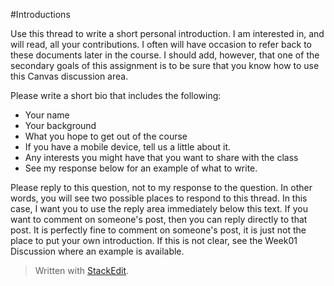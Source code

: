 #Introductions

Use this thread to write a short personal introduction. I am interested in, and will read, all your contributions. I often will have occasion to refer back to these documents later in the course. I should add, however, that one of the secondary goals of this assignment is to be sure that you know how to use this Canvas discussion area.

Please write a short bio that includes the following:

- Your name
- Your background
- What you hope to get out of the course
- If you have a mobile device, tell us a little about it.
- Any interests you might have that you want to share with the class
- See my response below for an example of what to write.

Please reply to this question, not to my response to the question. In other words, you will see two possible places to respond to this thread. In this case, I want you to use the reply area immediately below this text. If you want to comment on someone's post, then you can reply directly to that post. It is perfectly fine to comment on someone's post, it is just not the place to put your own introduction. If this is not clear, see the Week01 Discussion where an example is available.


> Written with [StackEdit](https://stackedit.io/).